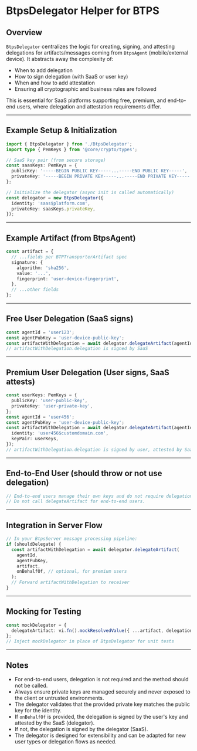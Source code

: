# BtpsDelegator Helper for BTPS

## Overview

`BtpsDelegator` centralizes the logic for creating, signing, and attesting delegations for artifacts/messages coming from `BtpsAgent` (mobile/external device). It abstracts away the complexity of:

- When to add delegation
- How to sign delegation (with SaaS or user key)
- When and how to add attestation
- Ensuring all cryptographic and business rules are followed

This is essential for SaaS platforms supporting free, premium, and end-to-end users, where delegation and attestation requirements differ.

---

## Example Setup & Initialization

```ts
import { BtpsDelegator } from './BtpsDelegator';
import type { PemKeys } from '@core/crypto/types';

// SaaS key pair (from secure storage)
const saasKeys: PemKeys = {
  publicKey: '-----BEGIN PUBLIC KEY-----...-----END PUBLIC KEY-----',
  privateKey: '-----BEGIN PRIVATE KEY-----...-----END PRIVATE KEY-----',
};

// Initialize the delegator (async init is called automatically)
const delegator = new BtpsDelegator({
  identity: 'saas$platform.com',
  privateKey: saasKeys.privateKey,
});
```

---

## Example Artifact (from BtpsAgent)

```ts
const artifact = {
  // ...fields per BTPTransporterArtifact spec
  signature: {
    algorithm: 'sha256',
    value: '...',
    fingerprint: 'user-device-fingerprint',
  },
  // ...other fields
};
```

---

## Free User Delegation (SaaS signs)

```ts
const agentId = 'user123';
const agentPubKey = 'user-device-public-key';
const artifactWithDelegation = await delegator.delegateArtifact(agentId, agentPubKey, artifact);
// artifactWithDelegation.delegation is signed by SaaS
```

---

## Premium User Delegation (User signs, SaaS attests)

```ts
const userKeys: PemKeys = {
  publicKey: 'user-public-key',
  privateKey: 'user-private-key',
};
const agentId = 'user456';
const agentPubKey = 'user-device-public-key';
const artifactWithDelegation = await delegator.delegateArtifact(agentId, agentPubKey, artifact, {
  identity: 'user456$customdomain.com',
  keyPair: userKeys,
});
// artifactWithDelegation.delegation is signed by user, attested by SaaS
```

---

## End-to-End User (should throw or not use delegation)

```ts
// End-to-end users manage their own keys and do not require delegation.
// Do not call delegateArtifact for end-to-end users.
```

---

## Integration in Server Flow

```ts
// In your BtpsServer message processing pipeline:
if (shouldDelegate) {
  const artifactWithDelegation = await delegator.delegateArtifact(
    agentId,
    agentPubKey,
    artifact,
    onBehalfOf, // optional, for premium users
  );
  // Forward artifactWithDelegation to receiver
}
```

---

## Mocking for Testing

```ts
const mockDelegator = {
  delegateArtifact: vi.fn().mockResolvedValue({ ...artifact, delegation: mockDelegation }),
};
// Inject mockDelegator in place of BtpsDelegator for unit tests
```

---

## Notes

- For end-to-end users, delegation is not required and the method should not be called.
- Always ensure private keys are managed securely and never exposed to the client or untrusted environments.
- The delegator validates that the provided private key matches the public key for the identity.
- If `onBehalfOf` is provided, the delegation is signed by the user's key and attested by the SaaS (delegator).
- If not, the delegation is signed by the delegator (SaaS).
- The delegator is designed for extensibility and can be adapted for new user types or delegation flows as needed.
